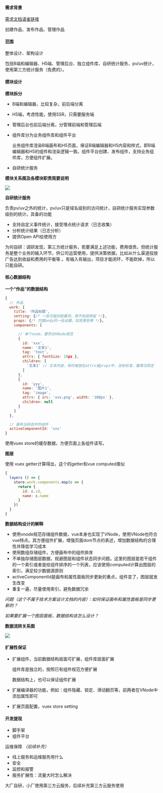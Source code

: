 #### 需求背景

[需求文档语雀链接](https://www.yuque.com/books/share/af79538c-09eb-4ddd-bfb7-599816c233bf)

创建作品、发布作品、管理作品

#### 范围

整体设计、架构设计

包括B端和编辑器、H5端、管理后台、独立组件库、自研统计服务，pv/uv统计，使用第三方统计服务（免费的）。

#### 模块设计

**模块拆分**

- B端和编辑器，比较复杂，前后端分离

- H5端，考虑性能，使用SSR，只需要服务端

- 管理后台也前后端分离，分管理前端和管理后端

- 组件库分为业务组件库和组件平台

  业务组件库渲染B端画布和H5页面，保证B端编辑器和H5内容和样式，即B端编辑器和H5的组件和渲染逻辑一致。组件平台创建、发布组件，支持业务组件库，方便组件扩展。

- 自研统计服务

**模块关系图及各模块职责简要说明**

![](http://assets.processon.com/chart_image/60bacfdc5653bb19fd75c863.png)

**自研统计服务**

负责pv/uv之外的统计，pv/uv只是域名级别的访问统计，自研统计服务实现参数级别的统计。具备的功能

- 支持自定义事件统计，接受埋点统计请求（日志收集）
- 分析统计结果（日志分析）
- 提供Open API给使用方

为何自研：调研发现，第三方统计服务，若要满足上述功能，费用很贵。但统计服务是整个业务的输入环节，供公司运营使用，提供决策依据，比如从什么渠道投放广告达到收益和费用的平衡等 。有输入有输出，项目才能闭环，不能砍掉，所以只能自研。

#### 核心数据结构

**一个“作品”的数据结构**

```javascript
{
  // 作品
  work: {
    title: '作品标题',
    setting: {/* 一些可能的配置项，用不到就预留 */},
    props: {/* 页面body的一些设置，如背景色等 */}，
    components: [

      // 单个node，要符合VNode规范
      {
        id: 'xxx',
        name: '文本1',
        tag: 'text',
        attrs: { fontSize: 20px },
        children: [
          '文本1' // 文本内容，有时候放在attrs或props中，没有标准，看情况而定
        ]
      },
      {
        id: 'yyy',
        name: '图片1',
        tag: 'image',
        attrs: { src: 'xxx.png', width: '100px' },
        children: null
      }
    ]
  },

  // 画布当前选中的组件
  activeComponentId: 'xxx'
}
```

使用vuex store的缓存数据，方便页面上各组件读写。

**图层**

使用 vuex getter计算得出，这个的getter和vue computed类似

```javascript
{
  layers () => {
    store.work.components.map(c => {
      return {
        id: c.id,
        name: c.name
      }
    })
  }
}
```

**数据结构设计的解释**

- 使用vnode规范存储组件数据，vue本身也实现了VNode，使用VNode也符合vue特点。其方便组件扩展，增强页面dom节点的表述，增加数据结构的合理性并降低学习成本
- 使用数组存储组件，方便画布中的组件排序
- 不单独存储图层数据，规避图层和组件状态同步问题。这里的图层是若干组件的一个索引或者是给组件排序的一个列表，应该使用computed计算出图层的索引，满足较少数据源原则
- activeComponentId是画布和属性面板同步更新的重点，组件变了，图层就发生改变
- 重复一遍，尽量使用索引，避免数据冗余

*问题（这个不属于技术方案设计文档的内容）：如何保证画布和属性面板是同步更新的？*

 *如果要扩展一个图层面板，数据结构该怎么设计？*

**数据流转关系图**

![](http://assets.processon.com/chart_image/60bafdfe63768934ba201a01.png)

#### 扩展性保证

- 扩展组件，当前数据结构层面可扩展，组件库层面扩展

  组件库是独立的，按照已有组件规范方便扩展

  数据结构上，也可以保证组件扩展

- 扩展编译器的功能，例如：组件隐藏、锁定、滑动翻页等，前两者在VNode中添加属性即可

- 扩展页面配置，vuex store setting

#### 开发提现

- 脚手架
- 组件平台

运维保障 *（后续补充）*

- 线上服务和运维服务用什么
- 安全
- 监控和报警
- 服务扩展性：流量大时怎么解决

大厂自研，小厂使用第三方云服务，后续补充第三方云服务使用